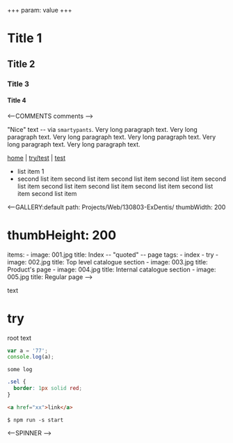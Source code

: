 +++
param: value
+++

# Title 1

## Title 2

### Title 3

#### Title 4

<--COMMENTS comments -->

"Nice" text -- via `smartypants`.
Very long paragraph text.
Very long paragraph text.
Very long paragraph text.
Very long paragraph text.
Very long paragraph text.
Very long paragraph text.

<a href="#/">home</a>
|
<a href="#/try/test">try/test</a>
|
<a href="#/test">test</a>

- list item 1
- second list item
second list item
second list item
second list item
second list item
second list item
second list item
second list item
second list item
second list item

<--GALLERY:default
  path: Projects/Web/130803-ExDentis/
  thumbWidth: 200
  # thumbHeight: 200
  items:
    -
      image: 001.jpg
      title: Index -- "quoted" -- page
      tags:
        - index
        - try
    -
      image: 002.jpg
      title: Top level catalogue section
    -
      image: 003.jpg
      title: Product's page
    -
      image: 004.jpg
      title: Internal catalogue section
    -
      image: 005.jpg
      title: Regular page
-->

text

# try

root text

```javascript
var a = '77';
console.log(a);
```

```log
some log
```

```css
.sel {
  border: 1px solid red;
}
```

```html
<a href="xx">link</a>
```

```shell
$ npm run -s start
```

<--SPINNER -->

